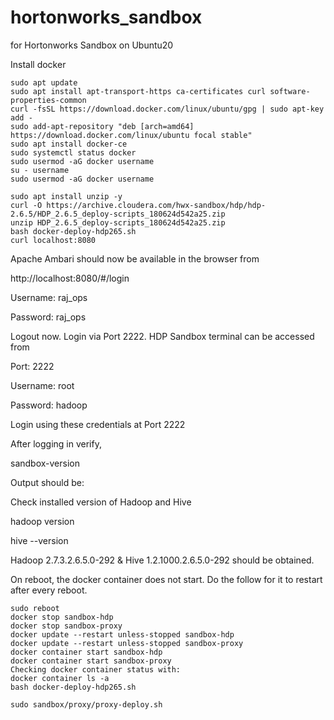 # hortonworks_sandbox

for Hortonworks Sandbox on Ubuntu20

Install docker

```
sudo apt update
sudo apt install apt-transport-https ca-certificates curl software-properties-common
curl -fsSL https://download.docker.com/linux/ubuntu/gpg | sudo apt-key add -
sudo add-apt-repository "deb [arch=amd64] https://download.docker.com/linux/ubuntu focal stable"
sudo apt install docker-ce
sudo systemctl status docker
sudo usermod -aG docker username
su - username
sudo usermod -aG docker username
```

```
sudo apt install unzip -y
curl -O https://archive.cloudera.com/hwx-sandbox/hdp/hdp-2.6.5/HDP_2.6.5_deploy-scripts_180624d542a25.zip
unzip HDP_2.6.5_deploy-scripts_180624d542a25.zip
bash docker-deploy-hdp265.sh
curl localhost:8080
```

Apache Ambari should now be available in the browser from

http://localhost:8080/#/login

Username: raj_ops

Password: raj_ops

Logout now. Login via Port 2222. HDP Sandbox terminal can be accessed from

Port: 2222

Username: root

Password: hadoop

Login using these credentials at Port 2222

After logging in verify,

sandbox-version

Output should be:

Check installed version of Hadoop and Hive

hadoop version

hive --version

Hadoop 2.7.3.2.6.5.0-292 & Hive 1.2.1000.2.6.5.0-292 should be obtained.

On reboot, the docker container does not start. Do the follow for it to restart after every reboot.
```
sudo reboot
docker stop sandbox-hdp
docker stop sandbox-proxy
docker update --restart unless-stopped sandbox-hdp
docker update --restart unless-stopped sandbox-proxy
docker container start sandbox-hdp
docker container start sandbox-proxy
Checking docker container status with:
docker container ls -a
bash docker-deploy-hdp265.sh

sudo sandbox/proxy/proxy-deploy.sh
```

